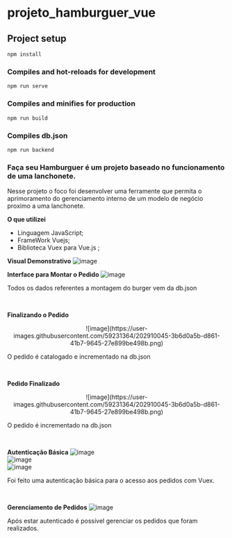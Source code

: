 # projeto_hamburguer_vue

## Project setup
```
npm install
```

### Compiles and hot-reloads for development
```
npm run serve
```

### Compiles and minifies for production
```
npm run build
```
### Compiles db.json 
```
npm run backend
```

### Faça seu Hamburguer é um projeto baseado no funcionamento de uma lanchonete. 
 
 
 Nesse projeto o foco foi desenvolver uma ferramente que permita o aprimoramento
 do gerenciamento interno de um modelo de negócio proximo a uma lanchonete.
 
 **O que utilizei**
* Linguagem JavaScript;
* FrameWork Vuejs;
* Biblioteca Vuex para Vue.js ;

**Visual Demonstrativo**
![image](https://user-images.githubusercontent.com/59231364/202909856-573dffc5-5766-4a24-af77-8b49d01435a2.png)
<br/>

**Interface para Montar o Pedido**
![image](https://user-images.githubusercontent.com/59231364/202909924-f26c573e-e2b5-4c1b-8bb9-3bbf3d73307b.png)
<p>Todos os dados referentes a montagem do burger vem da db.json</p>
<br/>

**Finalizando o Pedido**
<div align="center">
![image](https://user-images.githubusercontent.com/59231364/202910045-3b6d0a5b-d861-41b7-9645-27e899be498b.png)
</div>
<p>O pedido é catalogado e incrementado na db.json</p>
<br/>

**Pedido Finalizado**
<div align="center">
![image](https://user-images.githubusercontent.com/59231364/202910045-3b6d0a5b-d861-41b7-9645-27e899be498b.png)
</div>
<p>O pedido é incrementado na db.json</p>
 <br/>
 
**Autenticação Básica**
![image](https://user-images.githubusercontent.com/59231364/202910125-b8ea670f-0892-45c0-a663-d8c1d80e2b63.png)
 <br/>
![image](https://user-images.githubusercontent.com/59231364/202910224-d3fb64cd-8c2e-4ba2-940b-ff298cb44567.png)
 <br/>
![image](https://user-images.githubusercontent.com/59231364/202910249-6dd8745a-16f1-42c6-a7e3-3db88027ef6d.png)
<p>Foi feito uma autenticação básica para o acesso aos pedidos com Vuex.</p>
 <br/>

**Gerenciamento de Pedidos**
![image](https://user-images.githubusercontent.com/59231364/202910303-3414dec8-220a-4c09-a02e-fffb319dfc84.png)
<p>Após estar autenticado é possível gerenciar os pedidos que foram realizados.</p>
